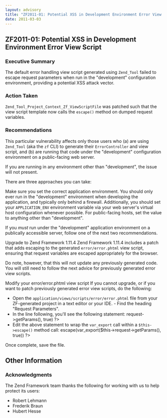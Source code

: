 ```yaml
---
layout: advisory
title: "ZF2011-01: Potential XSS in Development Environment Error View Script"
date: 2011-03-03
---
```


ZF2011-01: Potential XSS in Development Environment Error View Script
---------------------------------------------------------------------

### Executive Summary

 The default error handling view script generated using `Zend_Tool` failed to escape request parameters when run in the "development" configuration environment, providing a potential XSS attack vector.

### Action Taken

`Zend_Tool_Project_Context_Zf_ViewScriptFile` was patched such that the view script template now calls the `escape()` method on dumped request variables.

### Recommendations

 This particular vulnerability affects only those users who (a) are using `Zend_Tool` (aka the `zf` CLI) to generate their `ErrorController` and view script, and (b) are running that code under the "development" configuration environment on a public-facing web server.

 If you are running in any environment other than "development", the issue will not present.

 There are three approaches you can take:

 Make sure you set the correct application environment.  You should only ever run in the "development" environment when developing the application, and typically only behind a firewall. Additionally, you should set your `APPLICATION_ENV` environment variable via your web server's virtual host configuration whenever possible. For public-facing hosts, set the value to anything other than "development".

 If you _must_ run under the "development" application environment on a publically accessible server, follow one of the next two recommendations.

  Upgrade to Zend Framework 1.11.4  Zend Framework 1.11.4 includes a patch that adds escaping to the generated `error/error.phtml` view script, ensuring that request variables are escaped appropriately for the browser.

 Do note, however, that this will not update any previously generated code. You will still need to follow the next advice for previously generated error view scripts.

  Modify your error/error.phtml view script  If you cannot upgrade, or if you want to patch previously generated error view scripts, do the following:

- Open the `application/views/scripts/error/error.phtml`
 file from your ZF-generated project in a text editor or your IDE. - Find the heading "Request Parameters".
- In the line following, you'll see the following statement: 
    <?php echo var_export($this->request->getParams(), true) ?>
- Edit the above statement to wrap the `var_export` call within a `$this->escape()` method call: 
    <?php echo $this->escape(var_export($this->request->getParams(), true)) ?>

 Once complete, save the file.

 Other Information
-----------------

### Acknowledgments

 The Zend Framework team thanks the following for working with us to help protect its users:

- Robert Lehmann
- Frederik Braun
- Hubert Hesse
 
 